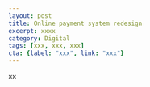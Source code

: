 ```yaml
---
layout: post
title: Online payment system redesign
excerpt: xxxx
category: Digital
tags: [xxx, xxx, xxx]
cta: {label: "xxx", link: "xxx"}
---
```


xx